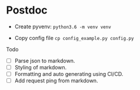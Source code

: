 # Postdoc


* Create pyvenv: `python3.6 -m venv venv`

* Copy config file `cp config_example.py config.py`


Todo

- [ ] Parse json to markdown.
- [ ] Styling of markdown.
- [ ] Formatting and auto generating using CI/CD.
- [ ] Add request ping from markdown.
